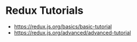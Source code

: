 # Redux Tutorials
 - https://redux.js.org/basics/basic-tutorial
 - https://redux.js.org/advanced/advanced-tutorial 